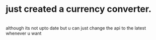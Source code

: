 # just created a currency converter.
<br>
although its not upto date but u can just change the api to the latest whenever u want